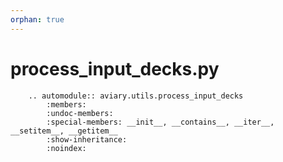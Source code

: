 ```yaml
---
orphan: true
---
```


# process_input_decks.py

```{eval-rst}
    .. automodule:: aviary.utils.process_input_decks
        :members:
        :undoc-members:
        :special-members: __init__, __contains__, __iter__, __setitem__, __getitem__
        :show-inheritance:
        :noindex:
```
